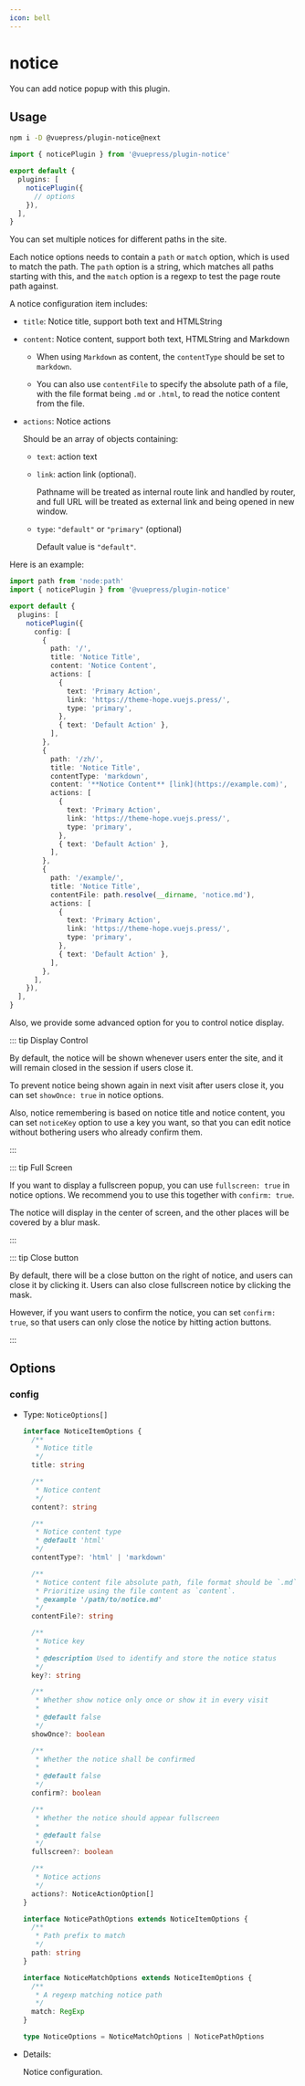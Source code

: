 ```yaml
---
icon: bell
---
```


# notice

<NpmBadge package="@vuepress/plugin-notice" />

You can add notice popup with this plugin.

## Usage

```bash
npm i -D @vuepress/plugin-notice@next
```

```ts
import { noticePlugin } from '@vuepress/plugin-notice'

export default {
  plugins: [
    noticePlugin({
      // options
    }),
  ],
}
```

You can set multiple notices for different paths in the site.

Each notice options needs to contain a `path` or `match` option, which is used to match the path. The `path` option is a string, which matches all paths starting with this, and the `match` option is a regexp to test the page route path against.

A notice configuration item includes:

- `title`: Notice title, support both text and HTMLString
- `content`: Notice content, support both text, HTMLString and Markdown

  - When using `Markdown` as content, the `contentType` should be set to `markdown`.

  - You can also use `contentFile` to specify the absolute path of a file, with the file format being `.md` or `.html`, to read the notice content from the file.

- `actions`: Notice actions

  Should be an array of objects containing:

  - `text`: action text
  - `link`: action link (optional).

    Pathname will be treated as internal route link and handled by router, and full URL will be treated as external link and being opened in new window.

  - `type`: `"default"` or `"primary"` (optional)

    Default value is `"default"`.

Here is an example:

```ts
import path from 'node:path'
import { noticePlugin } from '@vuepress/plugin-notice'

export default {
  plugins: [
    noticePlugin({
      config: [
        {
          path: '/',
          title: 'Notice Title',
          content: 'Notice Content',
          actions: [
            {
              text: 'Primary Action',
              link: 'https://theme-hope.vuejs.press/',
              type: 'primary',
            },
            { text: 'Default Action' },
          ],
        },
        {
          path: '/zh/',
          title: 'Notice Title',
          contentType: 'markdown',
          content: '**Notice Content** [link](https://example.com)',
          actions: [
            {
              text: 'Primary Action',
              link: 'https://theme-hope.vuejs.press/',
              type: 'primary',
            },
            { text: 'Default Action' },
          ],
        },
        {
          path: '/example/',
          title: 'Notice Title',
          contentFile: path.resolve(__dirname, 'notice.md'),
          actions: [
            {
              text: 'Primary Action',
              link: 'https://theme-hope.vuejs.press/',
              type: 'primary',
            },
            { text: 'Default Action' },
          ],
        },
      ],
    }),
  ],
}
```

Also, we provide some advanced option for you to control notice display.

::: tip Display Control

By default, the notice will be shown whenever users enter the site, and it will remain closed in the session if users close it.

To prevent notice being shown again in next visit after users close it, you can set `showOnce: true` in notice options.

Also, notice remembering is based on notice title and notice content, you can set `noticeKey` option to use a key you want, so that you can edit notice without bothering users who already confirm them.

:::

::: tip Full Screen

If you want to display a fullscreen popup, you can use `fullscreen: true` in notice options. We recommend you to use this together with `confirm: true`.

The notice will display in the center of screen, and the other places will be covered by a blur mask.

:::

::: tip Close button

By default, there will be a close button on the right of notice, and users can close it by clicking it. Users can also close fullscreen notice by clicking the mask.

However, if you want users to confirm the notice, you can set `confirm: true`, so that users can only close the notice by hitting action buttons.

:::

## Options

### config

- Type: `NoticeOptions[]`

  ```ts
  interface NoticeItemOptions {
    /**
     * Notice title
     */
    title: string

    /**
     * Notice content
     */
    content?: string

    /**
     * Notice content type
     * @default 'html'
     */
    contentType?: 'html' | 'markdown'

    /**
     * Notice content file absolute path, file format should be `.md` or `.html`.
     * Prioritize using the file content as `content`.
     * @example '/path/to/notice.md'
     */
    contentFile?: string

    /**
     * Notice key
     *
     * @description Used to identify and store the notice status
     */
    key?: string

    /**
     * Whether show notice only once or show it in every visit
     *
     * @default false
     */
    showOnce?: boolean

    /**
     * Whether the notice shall be confirmed
     *
     * @default false
     */
    confirm?: boolean

    /**
     * Whether the notice should appear fullscreen
     *
     * @default false
     */
    fullscreen?: boolean

    /**
     * Notice actions
     */
    actions?: NoticeActionOption[]
  }

  interface NoticePathOptions extends NoticeItemOptions {
    /**
     * Path prefix to match
     */
    path: string
  }

  interface NoticeMatchOptions extends NoticeItemOptions {
    /**
     * A regexp matching notice path
     */
    match: RegExp
  }

  type NoticeOptions = NoticeMatchOptions | NoticePathOptions
  ```

- Details:

  Notice configuration.
